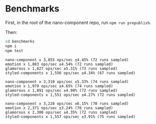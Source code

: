 
# Benchmarks

First, in the root of the nano-component repo, run `npm run prepublish`.

Then:

```sh
cd benchmarks
npm i
npm test
```

    nano-component x 3,855 ops/sec ±4.45% (72 runs sampled)
    emotion x 1,883 ops/sec ±4.54% (72 runs sampled)
    glamorous x 1,827 ops/sec ±5.31% (73 runs sampled)
    styled-components x 1,556 ops/sec ±4.34% (67 runs sampled)

    nano-component x 3,310 ops/sec ±5.33% (74 runs sampled)
    emotion x 1,979 ops/sec ±4.65% (74 runs sampled)
    glamorous x 1,891 ops/sec ±4.98% (72 runs sampled)
    styled-components x 1,551 ops/sec ±4.27% (72 runs sampled)

    nano-component x 3,228 ops/sec ±6.15% (70 runs sampled)
    emotion x 2,371 ops/sec ±3.24% (76 runs sampled)
    glamorous x 2,300 ops/sec ±4.35% (72 runs sampled)
    styled-components x 1,557 ops/sec ±3.91% (75 runs sampled)

